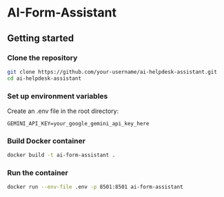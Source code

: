 # AI-Form-Assistant

## Getting started

### Clone the repository

```bash
git clone https://github.com/your-username/ai-helpdesk-assistant.git
cd ai-helpdesk-assistant
```

### Set up environment variables

Create an .env file in the root directory:
```
GEMINI_API_KEY=your_google_gemini_api_key_here
```

### Build Docker container

```bash
docker build -t ai-form-assistant .
```

### Run the container

```bash
docker run --env-file .env -p 8501:8501 ai-form-assistant
```
